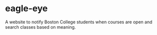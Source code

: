 # eagle-eye
A website to notify Boston College students when courses are open and search classes based on meaning.
